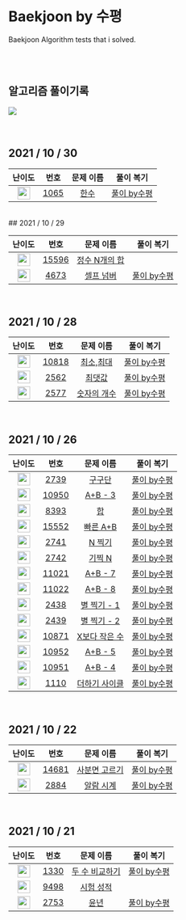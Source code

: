 # Baekjoon by 수평
Baekjoon Algorithm tests that i solved.

<br><br>

## 알고리즘 풀이기록
   <a href="https://velog.io/@he1256/series/%EB%B0%B1%EC%A4%80by%EC%88%98%ED%8F%89"><img src="https://ifh.cc/g/pypfsH.png"/></a>
<br><br><br>
</p>

## 2021 / 10 / 30

| 난이도 | 번호 | 문제 이름 | 풀이 복기 |
|:------:|:----:|:---------:|:---------:|
| <img height="25px" width="25px" src="https://static.solved.ac/tier_small/7.svg"/> | [1065](https://www.acmicpc.net/problem/1065) | [한수](https://www.acmicpc.net/problem/1065)| [풀이 by수평](https://velog.io/@he1256/%EB%B0%B1%EC%A4%801065-%ED%95%9C%EC%88%98-using-Python)|

<br>
## 2021 / 10 / 29

| 난이도 | 번호 | 문제 이름 | 풀이 복기 |
|:------:|:----:|:---------:|:---------:|
| <img height="25px" width="25px" src="https://static.solved.ac/tier_small/4.svg"/> | [15596](https://www.acmicpc.net/problem/15596) | [정수 N개의 합](https://www.acmicpc.net/problem/15596)||
| <img height="25px" width="25px" src="https://static.solved.ac/tier_small/6.svg"/> | [4673](https://www.acmicpc.net/problem/4673) | [셀프 넘버](https://www.acmicpc.net/problem/4673)| [풀이 by수평](https://velog.io/@he1256/%EB%B0%B1%EC%A4%804673-%EC%85%80%ED%94%84%EB%84%98%EB%B2%84-using-Python)|

<br>

## 2021 / 10 / 28

| 난이도 | 번호 | 문제 이름 | 풀이 복기 |
|:------:|:----:|:---------:|:---------:|
| <img height="25px" width="25px" src="https://static.solved.ac/tier_small/3.svg"/> | [10818](https://www.acmicpc.net/problem/10818) | [최소,최대](https://www.acmicpc.net/problem/10818)| [풀이 by수평](https://velog.io/@he1256/%EB%B0%B1%EC%A4%8010818-%EC%B5%9C%EC%86%8C%EC%B5%9C%EB%8C%80-using-Python)|
| <img height="25px" width="25px" src="https://static.solved.ac/tier_small/4.svg"/> | [2562](https://www.acmicpc.net/problem/2562) | [최댓값](https://www.acmicpc.net/problem/2562)| [풀이 by수평](https://velog.io/@he1256/%EB%B0%B1%EC%A4%802562-%EC%B5%9C%EB%8C%93%EA%B0%92-using-Python)|
| <img height="25px" width="25px" src="https://static.solved.ac/tier_small/4.svg"/> | [2577](https://www.acmicpc.net/problem/2577) | [숫자의 개수](https://www.acmicpc.net/problem/2577)| [풀이 by수평](https://velog.io/@he1256/%EB%B0%B1%EC%A4%808393-%ED%95%A9-using-python)|

<br>

## 2021 / 10 / 26

| 난이도 | 번호 | 문제 이름 | 풀이 복기 |
|:------:|:----:|:---------:|:---------:|
| <img height="25px" width="25px" src="https://static.solved.ac/tier_small/3.svg"/> | [2739](https://www.acmicpc.net/problem/2739) | [구구단](https://www.acmicpc.net/problem/2739)| [풀이 by수평](https://velog.io/@he1256/%EB%B0%B1%EC%A4%802739-%EA%B5%AC%EA%B5%AC%EB%8B%A8-using-python)|
| <img height="25px" width="25px" src="https://static.solved.ac/tier_small/3.svg"/> | [10950](https://www.acmicpc.net/problem/10950) | [A+B - 3](https://www.acmicpc.net/problem/10950)|[풀이 by수평](https://velog.io/@he1256/%EB%B0%B1%EC%A4%8010950-AB-3-using-Python)|
| <img height="25px" width="25px" src="https://static.solved.ac/tier_small/1.svg"/> | [8393](https://www.acmicpc.net/problem/8393) | [합](https://www.acmicpc.net/problem/8393)| [풀이 by수평](https://velog.io/@he1256/%EB%B0%B1%EC%A4%808393-%ED%95%A9-using-python)|
| <img height="25px" width="25px" src="https://static.solved.ac/tier_small/4.svg"/> | [15552](https://www.acmicpc.net/problem/15552) | [빠른 A+B](https://www.acmicpc.net/problem/15552)| [풀이 by수평](https://velog.io/@he1256/%EB%B0%B1%EC%A4%8015552-%EB%B9%A0%EB%A5%B8-AB-using-Python)|
| <img height="25px" width="25px" src="https://static.solved.ac/tier_small/3.svg"/> | [2741](https://www.acmicpc.net/problem/2741) | [N 찍기](https://www.acmicpc.net/problem/2741)| [풀이 by수평](https://velog.io/@he1256/%EB%B0%B1%EC%A4%802741-N-%EC%B0%8D%EA%B8%B0-using-python)|
| <img height="25px" width="25px" src="https://static.solved.ac/tier_small/3.svg"/> | [2742](https://www.acmicpc.net/problem/2742) | [기찍 N](https://www.acmicpc.net/problem/2742)| [풀이 by수평](https://velog.io/@he1256/%EB%B0%B1%EC%A4%802742-%EA%B8%B0%EC%B0%8D-N-using-Python)|
| <img height="25px" width="25px" src="https://static.solved.ac/tier_small/3.svg"/> | [11021](https://www.acmicpc.net/problem/11021) | [A+B - 7](https://www.acmicpc.net/problem/11021)| [풀이 by수평](https://velog.io/@he1256/%EB%B0%B1%EC%A4%8011021-AB-7)|
| <img height="25px" width="25px" src="https://static.solved.ac/tier_small/3.svg"/> | [11022](https://www.acmicpc.net/problem/11022) | [A+B - 8](https://www.acmicpc.net/problem/11022)| [풀이 by수평](https://velog.io/@he1256/%EB%B0%B1%EC%A4%8014681-%EC%82%AC%EB%B6%84%EB%A9%B4%EA%B3%A0%EB%A5%B4%EA%B8%B0-using-python)|
| <img height="25px" width="25px" src="https://static.solved.ac/tier_small/3.svg"/> | [2438](https://www.acmicpc.net/problem/2438) | [별 찍기 - 1](https://www.acmicpc.net/problem/2438)| [풀이 by수평](https://velog.io/@he1256/%EB%B0%B1%EC%A4%802438-%EB%B3%84-%EC%B0%8D%EA%B8%B0-1-using-python)|
| <img height="25px" width="25px" src="https://static.solved.ac/tier_small/3.svg"/> | [2439](https://www.acmicpc.net/problem/2439) | [별 찍기 - 2](https://www.acmicpc.net/problem/2439)| [풀이 by수평](https://velog.io/@he1256/%EB%B0%B1%EC%A4%802439-%EB%B3%84%EC%B0%8D%EA%B8%B0-2-using-Python)|
| <img height="25px" width="25px" src="https://static.solved.ac/tier_small/3.svg"/> | [10871](https://www.acmicpc.net/problem/10871) | [X보다 작은 수](https://www.acmicpc.net/problem/10871)| [풀이 by수평](https://velog.io/@he1256/%EB%B0%B1%EC%A4%8010871-X%EB%B3%B4%EB%8B%A4-%EC%9E%91%EC%9D%80-%EC%88%98-using-Python)|
| <img height="25px" width="25px" src="https://static.solved.ac/tier_small/3.svg"/> | [10952](https://www.acmicpc.net/problem/10952) | [A+B - 5](https://www.acmicpc.net/problem/10952)| [풀이 by수평](https://velog.io/@he1256/%EB%B0%B1%EC%A4%8010952-AB-5-using-Python)|
| <img height="25px" width="25px" src="https://static.solved.ac/tier_small/3.svg"/> | [10951](https://www.acmicpc.net/problem/10951) | [A+B - 4](https://www.acmicpc.net/problem/10951)| [풀이 by수평](https://velog.io/@he1256/%EB%B0%B1%EC%A4%8010951-AB-4-using-Python)|
| <img height="25px" width="25px" src="https://static.solved.ac/tier_small/5.svg"/> | [1110](https://www.acmicpc.net/problem/1110) | [더하기 사이클](https://www.acmicpc.net/problem/1110)| [풀이 by수평](https://velog.io/@he1256/%EB%B0%B1%EC%A4%801110-%EB%8D%94%ED%95%98%EA%B8%B0-%EC%82%AC%EC%9D%B4%ED%81%B4-using-Python)|


<br>

## 2021 / 10 / 22

| 난이도 | 번호 | 문제 이름 | 풀이 복기 |
|:------:|:----:|:---------:|:---------:|
| <img height="25px" width="25px" src="https://static.solved.ac/tier_small/2.svg"/> | [14681](https://www.acmicpc.net/problem/14681) | [사분면 고르기](https://www.acmicpc.net/problem/14681)| [풀이 by수평](https://velog.io/@he1256/%EB%B0%B1%EC%A4%8014681-%EC%82%AC%EB%B6%84%EB%A9%B4%EA%B3%A0%EB%A5%B4%EA%B8%B0-using-python)|
| <img height="25px" width="25px" src="https://static.solved.ac/tier_small/3.svg"/> | [2884](https://www.acmicpc.net/problem/2884) | [알람 시계](https://www.acmicpc.net/problem/2884)|[풀이 by수평](https://velog.io/@he1256/%EB%B0%B1%EC%A4%802884-%EC%95%8C%EB%9E%8C%EC%8B%9C%EA%B3%84-using-python)|

<br>

## 2021 / 10 / 21

| 난이도 | 번호 | 문제 이름 | 풀이 복기 |
|:------:|:----:|:---------:|:---------:|
| <img height="25px" width="25px" src="https://static.solved.ac/tier_small/2.svg"/> | [1330](https://www.acmicpc.net/problem/1330) | [두 수 비교하기](https://www.acmicpc.net/problem/1330)| [풀이 by수평](https://velog.io/@he1256/%EB%B0%B1%EC%A4%801330-%EB%91%90%EC%88%98-%EB%B9%84%EA%B5%90%ED%95%98%EA%B8%B0-using-Python)|
| <img height="25px" width="25px" src="https://static.solved.ac/tier_small/2.svg"/> | [9498](https://www.acmicpc.net/problem/9498) | [시험 성적](https://www.acmicpc.net/problem/9498)|
| <img height="25px" width="25px" src="https://static.solved.ac/tier_small/2.svg"/> | [2753](https://www.acmicpc.net/problem/2753) | [윤년](https://www.acmicpc.net/problem/2753)| [풀이 by수평](https://velog.io/@he1256/%EB%B0%B1%EC%A4%802753-%EC%9C%A4%EB%85%84)|



